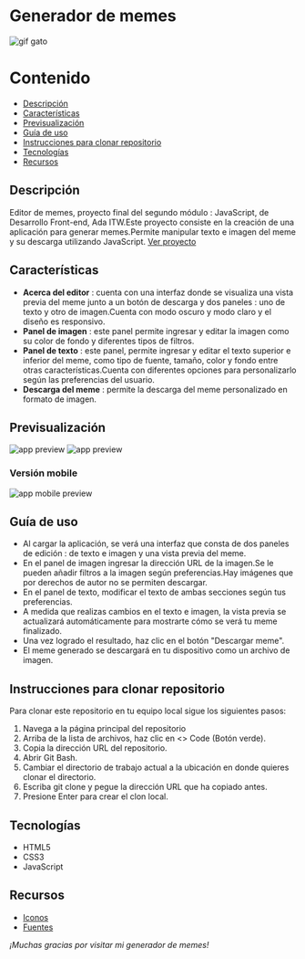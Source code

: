 # Generador de memes

![gif gato ](https://media4.giphy.com/media/o0vwzuFwCGAFO/200w.webp?cid=ecf05e47jlwy45516ecumel01gw0w6t0e61ilq9qp9q30e4o&ep=v1_gifs_search&rid=200w.webp&ct=g)

# Contenido

-   [Descripción](#descripción)
-   [Características](#características)
-   [Previsualización](#previsualización)
-   [Guía de uso](#guía-de-uso)
-   [Instrucciones para clonar repositorio](#instrucciones-para-clonar-repositorio)
-   [Tecnologías ](#tecnologías)
-   [Recursos](#recursos)

## Descripción

Editor de memes, proyecto final del segundo módulo : JavaScript, de Desarrollo Front-end, Ada ITW.Este proyecto consiste en la creación de una aplicación para generar memes.Permite manipular texto e imagen del meme y su descarga utilizando JavaScript.
[Ver proyecto](https://vanezalazar.github.io/editor-de-memes/)

## Características

-   **Acerca del editor** : cuenta con una interfaz donde se visualiza una vista previa del meme junto a un botón de descarga y dos paneles : uno de texto y otro de imagen.Cuenta con modo oscuro y modo claro y el diseño es responsivo.
-   **Panel de imagen** : este panel permite ingresar y editar la imagen como su color de fondo y diferentes tipos de filtros.
-   **Panel de texto** : este panel, permite ingresar y editar el texto superior e inferior del meme, como tipo de fuente, tamaño, color y fondo entre otras características.Cuenta con diferentes opciones para personalizarlo según las preferencias del usuario.
-   **Descarga del meme** : permite la descarga del meme personalizado en formato de imagen.

## Previsualización

![app preview ](images/meme-generator-preview)
![app preview ](images/meme-generator-preview2)

### Versión mobile

![app mobile preview ](images/meme-generator-mobile)

## Guía de uso

-   Al cargar la aplicación, se verá una interfaz que consta de dos paneles de edición : de texto e imagen y una vista previa del meme.
-   En el panel de imagen ingresar la dirección URL de la imagen.Se le pueden añadir filtros a la imagen según preferencias.Hay imágenes que por derechos de autor no se permiten descargar.
-   En el panel de texto, modificar el texto de ambas secciones según tus preferencias.
-   A medida que realizas cambios en el texto e imagen, la vista previa se actualizará automáticamente para mostrarte cómo se verá tu meme finalizado.
-   Una vez logrado el resultado, haz clic en el botón "Descargar meme".
-   El meme generado se descargará en tu dispositivo como un archivo de imagen.

## Instrucciones para clonar repositorio

Para clonar este repositorio en tu equipo local sigue los siguientes pasos:

1. Navega a la página principal del repositorio
2. Arriba de la lista de archivos, haz clic en <> Code (Botón verde).
3. Copia la dirección URL del repositorio.
4. Abrir Git Bash.
5. Cambiar el directorio de trabajo actual a la ubicación en donde quieres clonar el directorio.
6. Escriba git clone y pegue la dirección URL que ha copiado antes.
7. Presione Enter para crear el clon local.

## Tecnologías

-   HTML5
-   CSS3
-   JavaScript

## Recursos

-   [Iconos](https://fontawesome.com/)
-   [Fuentes](https://fonts.google.com/)

_¡Muchas gracias por visitar mi generador de memes!_
